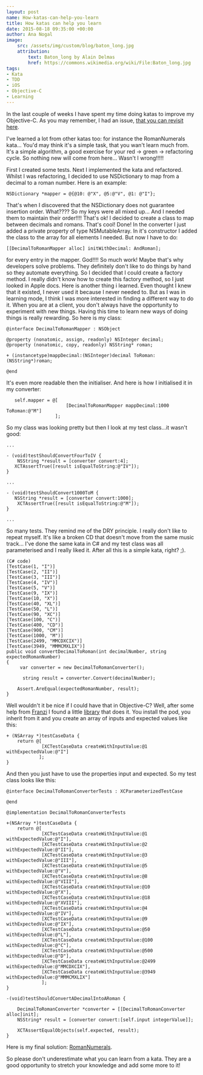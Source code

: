 ```yaml
---
layout: post
name: How-katas-can-help-you-learn
title: How katas can help you learn
date: 2015-08-18 09:35:00 +00:00
author: Ana Nogal
image:
    src: /assets/img/custom/blog/baton_long.jpg
    attribution:
        text: Baton_long by Alain Delmas
        href: https://commons.wikimedia.org/wiki/File:Baton_long.jpg
tags:
- Kata
- TDD
- iOS
- Objective-C
- Learning
---
```

In the last couple of weeks I have spent my time doing katas to improve my Objective-C. As you may remember, I had an issue, [that you can revisit here](http://wp.me/p4i8Xl-7h).

I've learned a lot from other katas too: for instance the RomanNumerals kata... You'd may think it's a simple task, that you wan't learn much from. It's a simple algorithm, a good exercise for your red -> green -> refactoring cycle. So nothing new will come from here...  Wasn't I wrong!!!!!

First I created some tests. Next I implemented the kata and refactored. Whilst I was refactoring, I decided to use NSDictionary to map from a decimal to a roman number. Here is an example:

```
NSDictionary *mapper = @{@10: @"X", @5:@"V", @1: @"I"};
```

That's when I discovered that the NSDictionary does not guarantee insertion order. What???? So my keys were all mixed up... And I needed them to maintain their order!!!! That's ok! I decided to create a class to map between decimals and romans. That's cool! Done! In the converter I just added a private property of type NSMutableArray. In it's constructor I added the class to the array for all elements I needed. But now I have to do:

```
[[DecimalToRomanMapper alloc] initWithDecimal: AndRoman];
```
for every entry in the mapper. God!!!! So much work! Maybe that's why developers solve problems. They definitely don't like to do things by hand so they automate everything.
So I decided that I could create a factory method. I really didn't know how to create this factory method, so I just looked in Apple docs. Here is another thing i learned. Even thought I knew that it existed, I never used it because I never needed to. But as I was in learning mode, I think I was more interested in finding a different way to do it. When you are at a client, you don't always have the opportunity to experiment with new things. Having this time to learn new ways of doing things is really rewarding. So here is my class:

```
@interface DecimalToRomanMapper : NSObject

@property (nonatomic, assign, readonly) NSInteger decimal;
@property (nonatomic, copy, readonly) NSString* roman;

+ (instancetype)mappDecimal:(NSInteger)decimal ToRoman:(NSString*)roman;

@end
```

It's even more readable then the initialiser. And here is how I initialised it in my converter:

```
   self.mapper = @[
                      [DecimalToRomanMapper mappDecimal:1000 ToRoman:@"M"]
                  ];
```

So my class was looking pretty but then I look at my test class...it wasn't good:

```
...

- (void)testShouldConvertFourToIV {
    NSString *result = [converter convert:4];
   XCTAssertTrue([result isEqualToString:@"IV"]);
}

...

- (void)testShouldConvert1000ToM {
   NSString *result = [converter convert:1000];
    XCTAssertTrue([result isEqualToString:@"M"]);
}

...
```

So many tests. They remind me of the DRY principle. I really don't like to repeat myself. It's like a broken CD that doesn't move from the same music track... I've done the same kata in C# and my test class was all parameterised and I really liked it. After all this is a simple kata, right? ;).

```
(C# code)
[TestCase(1, "I")]
[TestCase(2, "II")]
[TestCase(3, "III")]
[TestCase(4, "IV")]
[TestCase(5, "V")]
[TestCase(9, "IX")]
[TestCase(10, "X")]
[TestCase(40, "XL")]
[TestCase(50, "L")]
[TestCase(90, "XC")]
[TestCase(100, "C")]
[TestCase(400, "CD")]
[TestCase(900, "CM")]
[TestCase(1000, "M")]
[TestCase(2499, "MMCDXCIX")]
[TestCase(3949, "MMMCMXLIX")]
public void convertDecimalToRoman(int decimalNumber, string expectedRomanNumber)
{
     var converter = new DecimalToRomanConverter();

      string result = converter.Convert(decimalNumber);

    Assert.AreEqual(expectedRomanNumber, result);
}
```
Well wouldn't it be nice if I could have that in Objective-C? Well, after some help from [Franzi](https://twitter.com/singsalad) I found a little [library](https://github.com/michalkonturek/XCParameterizedTestCase) that does it. You install the pod, you inherit from it and you create an array of inputs and expected values like this:

```
+ (NSArray *)testCaseData {
    return @[
             [XCTestCaseData createWithInputValue:@1 withExpectedValue:@"I"]
            ];
}
```

And then you just have to use the properties input and expected. So my test class looks like this:

```
@interface DecimalToRomanConverterTests : XCParameterizedTestCase

@end

@implementation DecimalToRomanConverterTests

+(NSArray *)testCaseData {
    return @[
             [XCTestCaseData createWithInputValue:@1 withExpectedValue:@"I"],
             [XCTestCaseData createWithInputValue:@2 withExpectedValue:@"II"],
             [XCTestCaseData createWithInputValue:@3 withExpectedValue:@"III"],
             [XCTestCaseData createWithInputValue:@5 withExpectedValue:@"V"],
             [XCTestCaseData createWithInputValue:@8 withExpectedValue:@"VIII"],
             [XCTestCaseData createWithInputValue:@10 withExpectedValue:@"X"],
             [XCTestCaseData createWithInputValue:@18 withExpectedValue:@"XVIII"],
             [XCTestCaseData createWithInputValue:@4 withExpectedValue:@"IV"],
             [XCTestCaseData createWithInputValue:@9 withExpectedValue:@"IX"],
             [XCTestCaseData createWithInputValue:@50 withExpectedValue:@"L"],
             [XCTestCaseData createWithInputValue:@100 withExpectedValue:@"C"],
             [XCTestCaseData createWithInputValue:@500 withExpectedValue:@"D"],
             [XCTestCaseData createWithInputValue:@2499 withExpectedValue:@"MMCDXCIX"],
             [XCTestCaseData createWithInputValue:@3949 withExpectedValue:@"MMMCMXLIX"]
             ];
}

-(void)testShouldConvertADecimalIntoARoman {

    DecimalToRomanConverter *converter = [[DecimalToRomanConverter alloc]init];
    NSString* result = [converter convert:[self.input integerValue]];

    XCTAssertEqualObjects(self.expected, result);
}
```

Here is my final solution: [RomanNumerals](https://github.com/ananogal/RomanNumeralsKata).

So please don't underestimate what you can learn from a kata. They are a good opportunity to stretch your knowledge and add some more to it!
